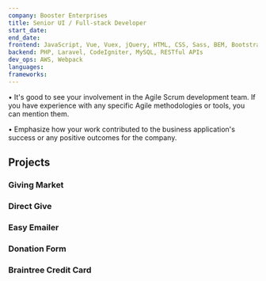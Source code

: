 ```yaml
---
company: Booster Enterprises
title: Senior UI / Full-stack Developer
start_date:
end_date:
frontend: JavaScript, Vue, Vuex, jQuery, HTML, CSS, Sass, BEM, Bootstrap, Bulma, Tailwind, Responsive Design, Web Accessibility
backend: PHP, Laravel, CodeIgniter, MySQL, RESTful APIs
dev_ops: AWS, Webpack
languages:
frameworks:
---
```


•	It's good to see your involvement in the Agile Scrum development team. If you have experience with any specific Agile methodologies or tools, you can mention them.

•	Emphasize how your work contributed to the business application's success or any positive outcomes for the company.


## Projects

### Giving Market

### Direct Give

### Easy Emailer

### Donation Form

### Braintree Credit Card
